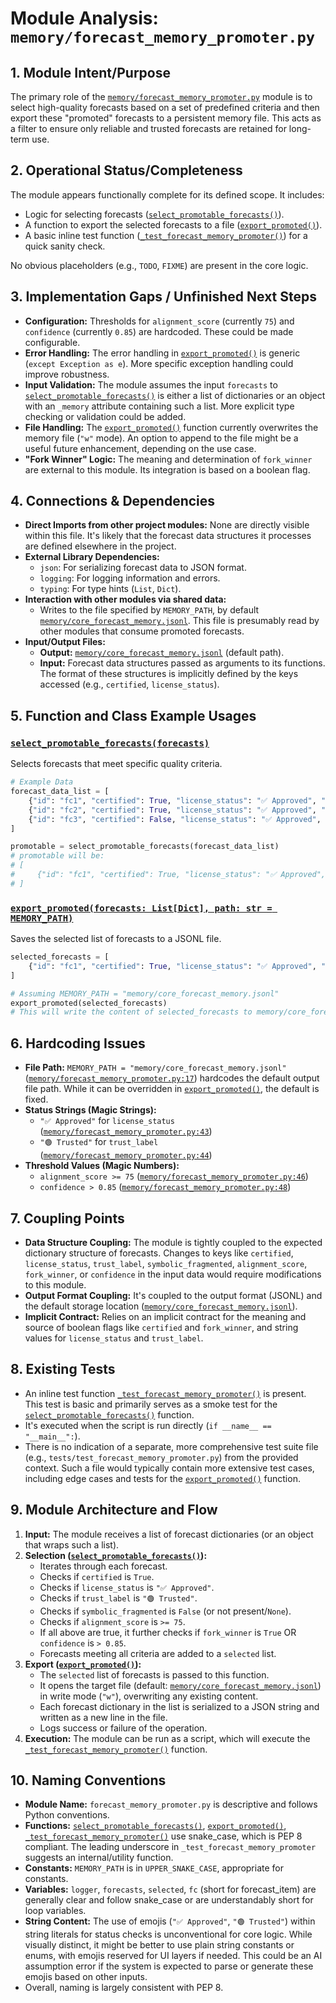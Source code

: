 # Module Analysis: `memory/forecast_memory_promoter.py`

## 1. Module Intent/Purpose

The primary role of the [`memory/forecast_memory_promoter.py`](../../../memory/forecast_memory_promoter.py:) module is to select high-quality forecasts based on a set of predefined criteria and then export these "promoted" forecasts to a persistent memory file. This acts as a filter to ensure only reliable and trusted forecasts are retained for long-term use.

## 2. Operational Status/Completeness

The module appears functionally complete for its defined scope. It includes:
*   Logic for selecting forecasts ([`select_promotable_forecasts()`](../../../memory/forecast_memory_promoter.py:22)).
*   A function to export the selected forecasts to a file ([`export_promoted()`](../../../memory/forecast_memory_promoter.py:53)).
*   A basic inline test function ([`_test_forecast_memory_promoter()`](../../../memory/forecast_memory_promoter.py:64)) for a quick sanity check.

No obvious placeholders (e.g., `TODO`, `FIXME`) are present in the core logic.

## 3. Implementation Gaps / Unfinished Next Steps

*   **Configuration:** Thresholds for `alignment_score` (currently `75`) and `confidence` (currently `0.85`) are hardcoded. These could be made configurable.
*   **Error Handling:** The error handling in [`export_promoted()`](../../../memory/forecast_memory_promoter.py:53) is generic (`except Exception as e`). More specific exception handling could improve robustness.
*   **Input Validation:** The module assumes the input `forecasts` to [`select_promotable_forecasts()`](../../../memory/forecast_memory_promoter.py:22) is either a list of dictionaries or an object with an `_memory` attribute containing such a list. More explicit type checking or validation could be added.
*   **File Handling:** The [`export_promoted()`](../../../memory/forecast_memory_promoter.py:53) function currently overwrites the memory file (`"w"` mode). An option to append to the file might be a useful future enhancement, depending on the use case.
*   **"Fork Winner" Logic:** The meaning and determination of `fork_winner` are external to this module. Its integration is based on a boolean flag.

## 4. Connections & Dependencies

*   **Direct Imports from other project modules:** None are directly visible within this file. It's likely that the forecast data structures it processes are defined elsewhere in the project.
*   **External Library Dependencies:**
    *   `json`: For serializing forecast data to JSON format.
    *   `logging`: For logging information and errors.
    *   `typing`: For type hints (`List`, `Dict`).
*   **Interaction with other modules via shared data:**
    *   Writes to the file specified by `MEMORY_PATH`, by default [`memory/core_forecast_memory.jsonl`](../../../memory/core_forecast_memory.jsonl:). This file is presumably read by other modules that consume promoted forecasts.
*   **Input/Output Files:**
    *   **Output:** [`memory/core_forecast_memory.jsonl`](../../../memory/core_forecast_memory.jsonl:) (default path).
    *   **Input:** Forecast data structures passed as arguments to its functions. The format of these structures is implicitly defined by the keys accessed (e.g., `certified`, `license_status`).

## 5. Function and Class Example Usages

### [`select_promotable_forecasts(forecasts)`](../../../memory/forecast_memory_promoter.py:22)

Selects forecasts that meet specific quality criteria.

```python
# Example Data
forecast_data_list = [
    {"id": "fc1", "certified": True, "license_status": "✅ Approved", "trust_label": "🟢 Trusted", "symbolic_fragmented": False, "alignment_score": 80, "fork_winner": True, "confidence": 0.9},
    {"id": "fc2", "certified": True, "license_status": "✅ Approved", "trust_label": "🟢 Trusted", "symbolic_fragmented": False, "alignment_score": 70, "fork_winner": False, "confidence": 0.9}, # Fails alignment_score
    {"id": "fc3", "certified": False, "license_status": "✅ Approved", "trust_label": "🟢 Trusted", "symbolic_fragmented": False, "alignment_score": 90, "fork_winner": True, "confidence": 0.9}  # Fails certified
]

promotable = select_promotable_forecasts(forecast_data_list)
# promotable will be:
# [
#     {"id": "fc1", "certified": True, "license_status": "✅ Approved", "trust_label": "🟢 Trusted", "symbolic_fragmented": False, "alignment_score": 80, "fork_winner": True, "confidence": 0.9}
# ]
```

### [`export_promoted(forecasts: List[Dict], path: str = MEMORY_PATH)`](../../../memory/forecast_memory_promoter.py:53)

Saves the selected list of forecasts to a JSONL file.

```python
selected_forecasts = [
    {"id": "fc1", "certified": True, "license_status": "✅ Approved", "trust_label": "🟢 Trusted", "symbolic_fragmented": False, "alignment_score": 80, "fork_winner": True, "confidence": 0.9}
]

# Assuming MEMORY_PATH = "memory/core_forecast_memory.jsonl"
export_promoted(selected_forecasts)
# This will write the content of selected_forecasts to memory/core_forecast_memory.jsonl
```

## 6. Hardcoding Issues

*   **File Path:** `MEMORY_PATH = "memory/core_forecast_memory.jsonl"` ([`memory/forecast_memory_promoter.py:17`](../../../memory/forecast_memory_promoter.py:17)) hardcodes the default output file path. While it can be overridden in [`export_promoted()`](../../../memory/forecast_memory_promoter.py:53), the default is fixed.
*   **Status Strings (Magic Strings):**
    *   `"✅ Approved"` for `license_status` ([`memory/forecast_memory_promoter.py:43`](../../../memory/forecast_memory_promoter.py:43))
    *   `"🟢 Trusted"` for `trust_label` ([`memory/forecast_memory_promoter.py:44`](../../../memory/forecast_memory_promoter.py:44))
*   **Threshold Values (Magic Numbers):**
    *   `alignment_score >= 75` ([`memory/forecast_memory_promoter.py:46`](../../../memory/forecast_memory_promoter.py:46))
    *   `confidence > 0.85` ([`memory/forecast_memory_promoter.py:48`](../../../memory/forecast_memory_promoter.py:48))

## 7. Coupling Points

*   **Data Structure Coupling:** The module is tightly coupled to the expected dictionary structure of forecasts. Changes to keys like `certified`, `license_status`, `trust_label`, `symbolic_fragmented`, `alignment_score`, `fork_winner`, or `confidence` in the input data would require modifications to this module.
*   **Output Format Coupling:** It's coupled to the output format (JSONL) and the default storage location ([`memory/core_forecast_memory.jsonl`](../../../memory/core_forecast_memory.jsonl:)).
*   **Implicit Contract:** Relies on an implicit contract for the meaning and source of boolean flags like `certified` and `fork_winner`, and string values for `license_status` and `trust_label`.

## 8. Existing Tests

*   An inline test function [`_test_forecast_memory_promoter()`](../../../memory/forecast_memory_promoter.py:64) is present. This test is basic and primarily serves as a smoke test for the [`select_promotable_forecasts()`](../../../memory/forecast_memory_promoter.py:22) function.
*   It's executed when the script is run directly (`if __name__ == "__main__":`).
*   There is no indication of a separate, more comprehensive test suite file (e.g., `tests/test_forecast_memory_promoter.py`) from the provided context. Such a file would typically contain more extensive test cases, including edge cases and tests for the [`export_promoted()`](../../../memory/forecast_memory_promoter.py:53) function.

## 9. Module Architecture and Flow

1.  **Input:** The module receives a list of forecast dictionaries (or an object that wraps such a list).
2.  **Selection ([`select_promotable_forecasts()`](../../../memory/forecast_memory_promoter.py:22)):**
    *   Iterates through each forecast.
    *   Checks if `certified` is `True`.
    *   Checks if `license_status` is `"✅ Approved"`.
    *   Checks if `trust_label` is `"🟢 Trusted"`.
    *   Checks if `symbolic_fragmented` is `False` (or not present/`None`).
    *   Checks if `alignment_score` is `>= 75`.
    *   If all above are true, it further checks if `fork_winner` is `True` OR `confidence` is `> 0.85`.
    *   Forecasts meeting all criteria are added to a `selected` list.
3.  **Export ([`export_promoted()`](../../../memory/forecast_memory_promoter.py:53)):**
    *   The `selected` list of forecasts is passed to this function.
    *   It opens the target file (default: [`memory/core_forecast_memory.jsonl`](../../../memory/core_forecast_memory.jsonl:)) in write mode (`"w"`), overwriting any existing content.
    *   Each forecast dictionary in the list is serialized to a JSON string and written as a new line in the file.
    *   Logs success or failure of the operation.
4.  **Execution:** The module can be run as a script, which will execute the [`_test_forecast_memory_promoter()`](../../../memory/forecast_memory_promoter.py:64) function.

## 10. Naming Conventions

*   **Module Name:** `forecast_memory_promoter.py` is descriptive and follows Python conventions.
*   **Functions:** [`select_promotable_forecasts()`](../../../memory/forecast_memory_promoter.py:22), [`export_promoted()`](../../../memory/forecast_memory_promoter.py:53), [`_test_forecast_memory_promoter()`](../../../memory/forecast_memory_promoter.py:64) use snake_case, which is PEP 8 compliant. The leading underscore in `_test_forecast_memory_promoter` suggests an internal/utility function.
*   **Constants:** `MEMORY_PATH` is in `UPPER_SNAKE_CASE`, appropriate for constants.
*   **Variables:** `logger`, `forecasts`, `selected`, `fc` (short for forecast_item) are generally clear and follow snake_case or are understandably short for loop variables.
*   **String Content:** The use of emojis (`"✅ Approved"`, `"🟢 Trusted"`) within string literals for status checks is unconventional for core logic. While visually distinct, it might be better to use plain string constants or enums, with emojis reserved for UI layers if needed. This could be an AI assumption error if the system is expected to parse or generate these emojis based on other inputs.
*   Overall, naming is largely consistent with PEP 8.